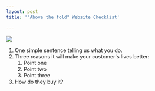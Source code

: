 ```yaml
---
layout: post
title: '"Above the fold" Website Checklist'

---
```

![](/designco/uploads/brooke-cagle-4xbpgroubm0-unsplash.jpg)

1. One simple sentence telling us what you do.
2. Three reasons it will make your customer's lives better:
   1. Point one
   2. Point two
   3. Point three
3. How do they buy it?